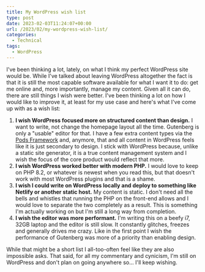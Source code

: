 ```yaml
---
title: My WordPress wish list
type: post
date: 2023-02-03T11:24:07+00:00
url: /2023/02/my-wordpress-wish-list/
categories:
  - Technical
tags:
  - WordPress
---
```


I've been thinking a lot, lately, on what I think my perfect WordPress site would be. While I've talked about leaving WordPress altogether the fact is that it is still the most capable software available for what I want it to do: get me online and, more importantly, manage my content.
Given all it can do, there are still things I wish were better. I've been thinking a lot on how I would like to improve it, at least for my use case and here's what I've come up with as a wish list:

1. **I wish WordPress focused more on structured content than design.** I want to write, not change the homepage layout all the time. Gutenberg is only a "usable" editor for that. I have a few extra content types via the <a href="https://pods.io/">Pods Framework</a> and, anymore, that and all content in WordPress feels like it is just secondary to design. I stick with WordPress because, unlike a static site generator, it is a true content management system and I wish the focus of the core product would reflect that more.
2. **I wish WordPress worked better with modern PHP.** I would love to keep on PHP 8.2, or whatever is newest when you read this, but that doesn't work with most WordPress plugins and that is a shame.
3. **I wish I could write on WordPress locally and deploy to something like Netlify or another static host.** My content is static. I don't need all the bells and whistles that running the PHP on the front-end allows and I would love to separate the two completely as a result. This is something I'm actually working on but I'm still a long way from completion.
4. **I wish the editor was more performant.** I'm writing this on a beefy i7, 32GB laptop and the editor is still slow. It constantly glitches, freezes and generally drives me crazy. Like in the first point I wish the performance of Gutenberg was more of a priority than enabling design.

While that might be a short list I all-too-often feel like they are also impossible asks. That said, for all my commentary and cynicism, I'm still on WordPress and don't plan on going anywhere so... I'll keep wishing.